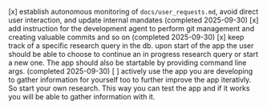 [x] establish autonomous monitoring of `docs/user_requests.md`, avoid direct user interaction, and update internal mandates (completed 2025-09-30)
[x] add instruction for the development agent to perform git management and creating valuable commits and so on (completed 2025-09-30)
[x] keep track of a specific research query in the db. upon start of the app the user should be able to choose to continue an in progress research query or start a new one. The app should also be startable by providing command line args. (completed 2025-09-30)
[ ] actively use the app you are developing to gather information for yourself too to further improve the app iterativly. So start your own research. This way you can test the app and if it works you will be able to gather information with it.

